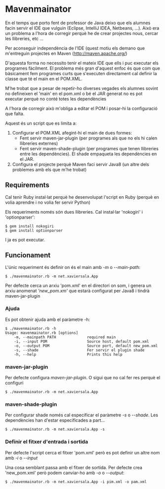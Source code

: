 Mavenmainator
==========================
En el temps que porto fent de professor de Java deixo que els alumnes facin servir el IDE que vulguin (Eclipse, IntelliJ IDEA, Netbeans, ...). Això era un problema a l'hora de corregir perquè he de crear projectes nous, cercar les llibreries, etc ... 

Per aconseguir independència de l'IDE (quest motiu els demano que m'entreguin projectes en Maven (http://maven.apache.org/)

D'aquesta forma no necessito tenir el mateix IDE que ells i puc executar els programes fàcilment. El problema més gran d'aquest enfoc és que com que bàsicament fem programes curts que s'executen directament cal definir la classe que té el main en el POM.XML.

M'he trobat que a pesar de repetir-ho diverses vegades els alumnes sovint no defineixen el 'main' en el pom.xml o bé el JAR generat no es pot executar perquè no conté totes les dependències

A l'hora de corregir això m'obliga a editar el POM i posar-hi la configuració que falta.

Aquest és un script que es limita a:

1. Configurar el POM.XML afegint-hi el main de dues formes:
    - Fent servir maven-jar-plugin (per programes als que no els hi calen llibreries externes)
    - Fent servir maven-shade-plugin (per programes que tenen llibreries entre les dependències). El shade empaqueta les dependències en el JAR.
2. Configura el projecte perquè Maven faci servir Java8 (un altre dels problemes amb els que m'he trobat)

Requirements
------------------

Cal tenir Ruby instal·lat perquè he desenvolupat l'script en Ruby (perquè en volia aprendre i no volia fer servir Python)

Els requeriments només són dues llibreries. Cal instal·lar 'nokogiri' i 'optionparser': 

    $ gem install nokogiri
    $ gem install optionparser

I ja es pot executar.

Funcionament
-----------------
L'únic requeriment és definir on és el main amb *-m* o *--main-path*:

    $ ./mavenmainator.rb -m net.xaviersala.App

Per defecte cerca un arxiu 'pom.xml' en el directori on som, i genera un arxiu anomenat *'new_pom.xm'* que estarà configurat per Java8 i tindrà maven-jar-plugin

### Ajuda
Es pot obtenir ajuda amb el paràmetre -h:

    $ ./mavenmainator.rb -h
    Usage: mavenmainator.rb [options]
        -m, --mainpath PATH              required main
        -i, --input POM                  Source host, default pom.xml
        -o, --output POM                 Source port, default new_pom.xml
        -s, --shade                      Fer servir el plugin shade
        -h, --help                       Prints this help

### maven-jar-plugin

Per defecte configura *maven-jar-plugin*. O sigui que no cal fer res perquè el configuri

    $ ./mavenmainator.rb -m net.xaviersala.App

### maven-shade-plugin

Per configurar shade només cal especificar el paràmetre *-s* o *--shade*. Les dependències han d'estar especificades a part...

    $ ./mavenmainator.rb -m net.xaviersala.App -s

### Definir el fitxer d'entrada i sortida
Per defecte l'script cerca el fitxer 'pom.xml' però es pot definir un altre nom amb *-i* o *--input*

Una cosa semblant passa amb el fitxer de sortida. Per defecte crea 'new_pom.xml' però podem canviar-ho amb *-o* o *--output*: 

    $ ./mavenmainator.rb -m net.xaviersala.App -i pim.xml -o pam.xml
